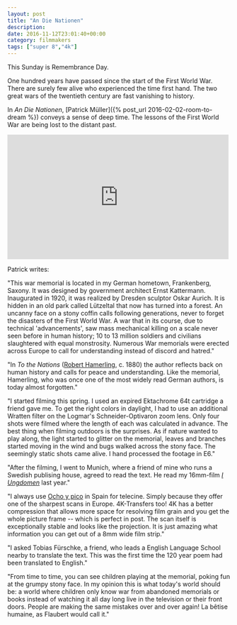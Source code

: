 ```yaml
---
layout: post
title: "An Die Nationen"
description: 
date: 2016-11-12T23:01:40+00:00
category: filmmakers
tags: ["super 8","4k"]
---
```


This Sunday is Remembrance Day.

One hundred years have passed since the start of the First World War. There are surely few alive who experienced the time first hand. The two great wars of the twentieth century are fast vanishing to history.

In _An Die Nationen_,  [Patrick Müller]({% post_url 2016-02-02-room-to-dream %}) conveys a sense of deep time. The lessons of the First World War are being lost to the distant past.

<iframe src="https://player.vimeo.com/video/171769857?title=0&byline=0&portrait=0" width="500" height="281" frameborder="0" webkitallowfullscreen mozallowfullscreen allowfullscreen></iframe><p></p>

Patrick writes:

"This war memorial is located in my German hometown, Frankenberg, Saxony. It was designed by government architect Ernst Kattermann. Inaugurated in 1920, it was realized by Dresden sculptor Oskar Aurich. It is hidden in an old park called Lützeltal that now has turned into a forest. An uncanny face on a stony coffin calls following generations, never to forget the disasters of the First World War. A war that in its course, due to technical 'advancements', saw mass mechanical killing on a scale never seen before in human history; 10 to 13 million soldiers and civilians slaughtered with equal monstrosity. Numerous War memorials were erected across Europe to call for understanding instead of discord and hatred."

"In _To the Nations_ ([Robert Hamerling](https://en.wikipedia.org/wiki/Robert_Hamerling), c. 1880) the author reflects back on human history and calls for peace and understanding. Like the memorial, Hamerling, who was once one of the most widely read German authors, is today almost forgotten."

"I started filming this spring. I used an expired Ektachrome 64t cartridge a friend gave me. To get the right colors in daylight, I had to use an additional Wratten filter on the Logmar's Schneider-Optivaron zoom lens. Only four shots were filmed where the length of each was calculated in advance. The best thing when filming outdoors is the surprises. As if nature wanted to play along, the light started to glitter on the memorial, leaves and branches started moving in the wind and bugs walked across the stony face. The seemingly static shots came alive. I hand processed the footage in E6."

"After the filming, I went to Munich, where a friend of mine who runs a Swedish publising house, agreed to read the text. He read my 16mm-film [_I Ungdomen_](https://vimeo.com/119801827) last year."

"I always use [Ocho y pico]( http://ochoypico.com/en/ ) in Spain for telecine. Simply because they offer one of the sharpest scans in Europe. 4K-Transfers too! 4K has a better compression that allows more space for resolving film grain and you get the whole picture frame -- which is perfect in post. The scan itself is exceptionally stable and looks like the projection. It is just amazing what information you can get out of a 8mm wide film strip."

"I asked Tobias Fürschke, a friend, who leads a English Language School nearby to translate the text. This was the first time the 120 year poem had been translated to English."

"From time to time, you can see children playing at the memorial, poking fun at the grumpy stony face. In my opinion this is what today's world should be: a world where children only know war from abandoned memorials or books instead of watching it all day long live in the television or their front doors. People are making the same mistakes over and over again! La bêtise humaine, as Flaubert would call it."

